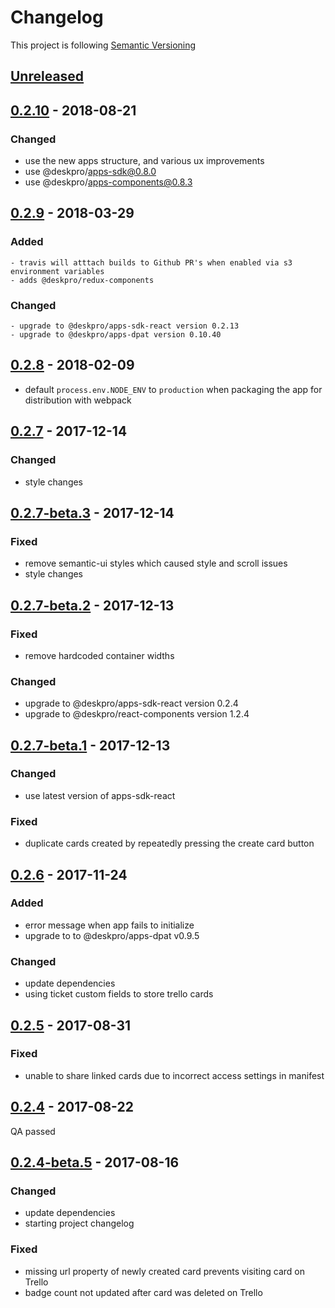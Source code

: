 # Changelog

This project is following [Semantic Versioning](http://semver.org)

## [Unreleased][]

## [0.2.10][] - 2018-08-21

### Changed

 - use the new apps structure, and various ux improvements
 - use @deskpro/apps-sdk@0.8.0
 - use @deskpro/apps-components@0.8.3

## [0.2.9][] - 2018-03-29

### Added

    - travis will atttach builds to Github PR's when enabled via s3 environment variables
    - adds @deskpro/redux-components

### Changed

    - upgrade to @deskpro/apps-sdk-react version 0.2.13
    - upgrade to @deskpro/apps-dpat version 0.10.40

## [0.2.8][] - 2018-02-09

 - default `process.env.NODE_ENV` to `production` when packaging the app for distribution with webpack  

## [0.2.7][] - 2017-12-14

### Changed 
 - style changes

## [0.2.7-beta.3][] - 2017-12-14

### Fixed 
 - remove semantic-ui styles which caused style and scroll issues
 - style changes

## [0.2.7-beta.2][] - 2017-12-13

### Fixed 
 - remove hardcoded container widths 

### Changed 

 - upgrade to @deskpro/apps-sdk-react version 0.2.4
 - upgrade to @deskpro/react-components version 1.2.4 

## [0.2.7-beta.1][] - 2017-12-13

### Changed
 - use latest version of apps-sdk-react

### Fixed 
 - duplicate cards created by repeatedly pressing the create card button 


## [0.2.6][] - 2017-11-24

### Added

 - error message when app fails to initialize
 - upgrade to to @deskpro/apps-dpat v0.9.5 

### Changed
 - update dependencies
 - using ticket custom fields to store trello cards
 
## [0.2.5][] - 2017-08-31

### Fixed 
 - unable to share linked cards due to incorrect access settings in manifest
 
## [0.2.4][] - 2017-08-22

QA passed

## [0.2.4-beta.5][] - 2017-08-16

### Changed
 - update dependencies
 - starting project changelog
 
### Fixed 
 - missing url property of newly created card prevents visiting card on Trello
 - badge count not updated after card was deleted on Trello



[Unreleased]: https://github.com/DeskproApps/trello/compare/v0.2.10...HEAD
[0.2.10]: https://github.com/DeskproApps/trello/compare/v0.1.1...v0.2.10
[0.1.1]: https://github.com/DeskproApps/trello/compare/v0.2.9...v0.1.1
[0.2.9]: https://github.com/DeskproApps/trello/compare/v0.2.8...v0.2.9
[0.2.8]: https://github.com/DeskproApps/trello/compare/v0.2.7...v0.2.8
[0.2.7]: https://github.com/DeskproApps/trello/compare/v0.2.7-beta.3...v0.2.7
[0.2.7-beta.3]: https://github.com/DeskproApps/trello/compare/v0.2.7-beta.2...v0.2.7-beta.3
[0.2.7-beta.2]: https://github.com/DeskproApps/trello/compare/v0.2.7-beta.1...v0.2.7-beta.2
[0.2.7-beta.1]: https://github.com/DeskproApps/trello/compare/v0.2.6...v0.2.7-beta.1
[0.2.6]: https://github.com/DeskproApps/trello/compare/v0.2.5...v0.2.6
[0.2.5]: https://github.com/DeskproApps/trello/compare/v0.2.4...v0.2.5
[0.2.4]: https://github.com/DeskproApps/trello/compare/v0.2.4-beta.5...v0.2.4
[0.2.4-beta.5]: https://github.com/DeskproApps/trello/tree/v0.2.4-beta.5

